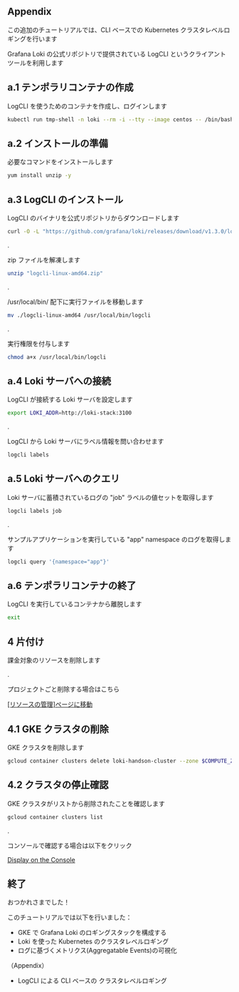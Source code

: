 ## Appendix

この追加のチュートリアルでは、CLI ベースでの Kubernetes クラスタレベルロギングを行います

Grafana Loki の公式リポジトリで提供されている LogCLI というクライアントツールを利用します

## a.1 テンポラリコンテナの作成

LogCLI を使うためのコンテナを作成し、ログインします

```bash
kubectl run tmp-shell -n loki --rm -i --tty --image centos -- /bin/bash
```

## a.2 インストールの準備

必要なコマンドをインストールします

```bash
yum install unzip -y
```

## a.3 LogCLI のインストール

LogCLI のバイナリを公式リポジトリからダウンロードします

```bash
curl -O -L "https://github.com/grafana/loki/releases/download/v1.3.0/logcli-linux-amd64.zip"
```

.

zip ファイルを解凍します

```bash
unzip "logcli-linux-amd64.zip"
```

.

/usr/local/bin/ 配下に実行ファイルを移動します

```bash
mv ./logcli-linux-amd64 /usr/local/bin/logcli
```

.

実行権限を付与します

```bash
chmod a+x /usr/local/bin/logcli
```

## a.4 Loki サーバへの接続

LogCLI が接続する Loki サーバを設定します

```bash
export LOKI_ADDR=http://loki-stack:3100
```

.

LogCLI から Loki サーバにラベル情報を問い合わせます

```bash
logcli labels
```

## a.5 Loki サーバへのクエリ

Loki サーバに蓄積されているログの "job" ラベルの値セットを取得します

```bash
logcli labels job
```

.

サンプルアプリケーションを実行している "app" namespace のログを取得します

```bash
logcli query '{namespace="app"}'
```

## a.6 テンポラリコンテナの終了

LogCLI を実行しているコンテナから離脱します

```bash
exit
```

## 4 片付け

課金対象のリソースを削除します

.

プロジェクトごと削除する場合はこちら

[\[リソースの管理\]ページに移動](https://console.cloud.google.com/cloud-resource-manager?hl=ja)  

## 4.1 GKE クラスタの削除

GKE クラスタを削除します

```bash
gcloud container clusters delete loki-handson-cluster --zone $COMPUTE_ZONE --async
```

## 4.2 クラスタの停止確認

GKE クラスタがリストから削除されたことを確認します

```bash
gcloud container clusters list
```

.
  
コンソールで確認する場合は以下をクリック

[Display on the Console](https://console.cloud.google.com/kubernetes/list)

## 終了

おつかれさまでした！

このチュートリアルでは以下を行いました：

- GKE で Grafana Loki のロギングスタックを構成する
- Loki を使った Kubernetes のクラスタレベルロギング
- ログに基づくメトリクス(Aggregatable Events)の可視化

（Appendix）

- LogCLI による CLI ベースの クラスタレベルロギング
